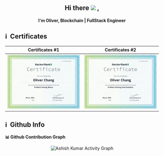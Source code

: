 <h2 align="center">
  Hi there <img src="https://media.giphy.com/media/hvRJCLFzcasrR4ia7z/giphy.gif" width="28"> ,
   <!-- I'm <a href="">Tony Robin</a>!  -->
</h2>

<h4 align='center'>
  I'm Oliver, Blockchain | FullStack Engineer
</h4>


<h2>ℹ️ &nbsp;Certificates</h2>


Certificates #1             |  Certificates #2
:-------------------------:|:-------------------------:
![](https://github.com/XCBA/XCBA/raw/main/HackerRank_ProblemSolving(Basic).png)  |  ![](https://github.com/XCBA/XCBA/raw/main/HackerRank_ProblemSolving(Intermediate).png)
<p align="center"/>
</p>



<h2>ℹ️ &nbsp;Github Info</h2>

<summary><b>📊 Github Contribution Graph</b></summary>
<p align="center"<a href="#"><img alt="Ashish Kumar Activity Graph" src="https://activity-graph.herokuapp.com/graph?username=XCBA&bg_color=transparent&color=e05397&line=e05397&hide_border=false&" /></a></p>